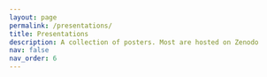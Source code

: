 ```yaml
---
layout: page
permalink: /presentations/
title: Presentations
description: A collection of posters. Most are hosted on Zenodo
nav: false
nav_order: 6
---
```


